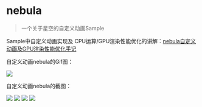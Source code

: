 # nebula
>一个关于星空的自定义动画Sample



Sample中自定义动画实现及
CPU运算/GPU渲染性能优化的讲解：[nebula自定义动画及GPU渲染性能优化手记](https://wangfuda.github.io/)



自定义动画nebula的Gif图：

![](https://github.com/wangfuda/nebula/blob/master/screenshots/nebula.gif)



自定义动画nebula的截图：

![](https://github.com/wangfuda/nebula/blob/master/screenshots/1.png)
![](https://github.com/wangfuda/nebula/blob/master/screenshots/2.png)
![](https://github.com/wangfuda/nebula/blob/master/screenshots/3.png)
![](https://github.com/wangfuda/nebula/blob/master/screenshots/4.png)
